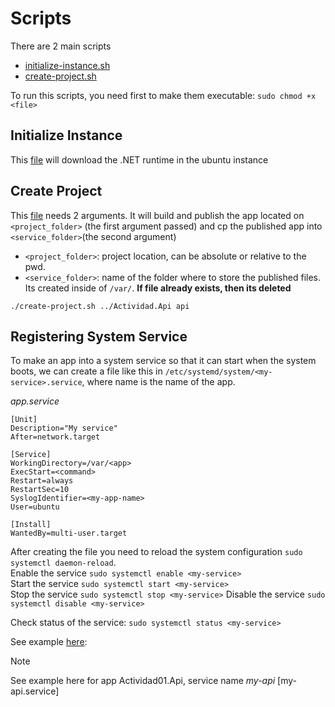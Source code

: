 ﻿# Scripts

There are 2 main scripts

- [initialize-instance.sh](#initialize-instance.sh)
- [create-project.sh](#create-project)

To run this scripts, you need first to make them executable: `sudo chmod +x <file>`

## Initialize Instance

This [file](initialize-instance.sh) will download the .NET runtime in the ubuntu instance

## Create Project

This [file](create-project.sh) needs 2 arguments. It will build and publish the app located on `<project_folder>` (the
first argument passed) and cp the published app into `<service_folder>`(the second argument)

- `<project_folder>`: project location, can be absolute or relative to the pwd.
- `<service_folder>`: name of the folder where to store the published files. Its created inside of `/var/`. **If file
  already exists, then its deleted**

```
./create-project.sh ../Actividad.Api api
```

## Registering System Service

To make an app into a system service so that it can start when the system boots, we can create a file like this
in `/etc/systemd/system/<my-service>.service`, where name is the name of the app.

_app.service_
```
[Unit]
Description="My service"
After=network.target

[Service]
WorkingDirectory=/var/<app>
ExecStart=<command>
Restart=always
RestartSec=10
SyslogIdentifier=<my-app-name>
User=ubuntu

[Install]
WantedBy=multi-user.target
```

After creating the file you need to reload the system configuration `sudo systemctl daemon-reload`.  
Enable the service `sudo systemctl enable <my-service>`  
Start the service `sudo systemctl start <my-service>`  
Stop the service `sudo systemctl stop <my-service>`
Disable the service `sudo systemctl disable <my-service>`


Check status of the service: `sudo systemctl status <my-service>`

See example [here](https://medium.com/@The_Anshuman/creating-a-service-in-linux-a-step-by-step-guide-61d7c1d200af):

> [!NOTE]
> See example here for app Actividad01.Api, service name _my-api_ [my-api.service]
